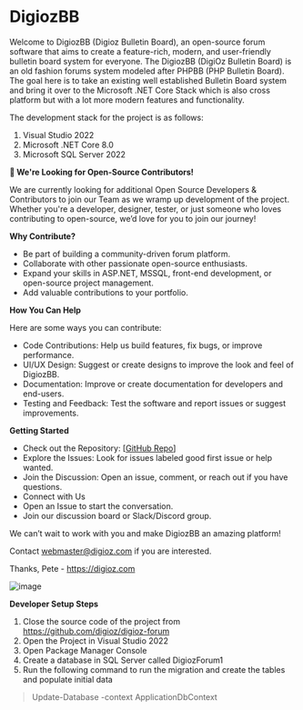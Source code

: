 # DigiozBB
Welcome to DigiozBB (Digioz Bulletin Board), an open-source forum software that aims to create a feature-rich, modern, and user-friendly bulletin board system for everyone. The DigiozBB (DigiOz Bulletin Board) is an old fashion forums system modeled after PHPBB (PHP Bulletin Board). The goal here is to take an existing well established Bulletin Board system and bring it over to the Microsoft .NET Core Stack which is also cross platform but with a lot more modern features and functionality. 

The development stack for the project is as follows:

1. Visual Studio 2022
2. Microsoft .NET Core 8.0
3. Microsoft SQL Server 2022

**🚀 We're Looking for Open-Source Contributors!**

We are currently looking for additional Open Source Developers & Contributors to join our Team as we wramp up development of the project. Whether you're a developer, designer, tester, or just someone who loves contributing to open-source, we’d love for you to join our journey!
 
**Why Contribute?**

- Be part of building a community-driven forum platform.
- Collaborate with other passionate open-source enthusiasts.
- Expand your skills in ASP.NET, MSSQL, front-end development, or open-source project management.
- Add valuable contributions to your portfolio.

**How You Can Help**

Here are some ways you can contribute:

- Code Contributions: Help us build features, fix bugs, or improve performance.
- UI/UX Design: Suggest or create designs to improve the look and feel of DigiozBB.
- Documentation: Improve or create documentation for developers and end-users.
- Testing and Feedback: Test the software and report issues or suggest improvements.

**Getting Started**
  
- Check out the Repository: [[GitHub Repo](https://github.com/digioz/digioz-forum)]
- Explore the Issues: Look for issues labeled good first issue or help wanted.
- Join the Discussion: Open an issue, comment, or reach out if you have questions.
- Connect with Us
- Open an Issue to start the conversation.
- Join our discussion board or Slack/Discord group.

We can’t wait to work with you and make DigiozBB an amazing platform!

Contact webmaster@digioz.com if you are interested.

Thanks,
Pete - https://digioz.com

![image](https://github.com/user-attachments/assets/6e5b0b0e-6ddb-4ffa-b633-b34d37fb83b9)

**Developer Setup Steps**

1. Close the source code of the project from https://github.com/digioz/digioz-forum
2. Open the Project in Visual Studio 2022
3. Open Package Manager Console
4. Create a database in SQL Server called DigiozForum1
5. Run the following command to run the migration and create the tables and populate initial data

> Update-Database -context ApplicationDbContext

